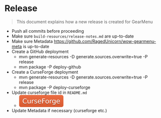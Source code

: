 # Release

> This document explains how a new release is created for GearMenu

* Push all commits before proceeding
* Make sure `build-resources/release-notes.md` are up-to-date
* Make sure Metadata https://github.com/RagedUnicorn/wow-gearmenu-meta is up-to-date
* Create a GitHub deployment
  * mvn generate-resources -D generate.sources.overwrite=true -P release
  * mvn package -P deploy-github
* Create a CurseForge deployment
  * mvn generate-resources -D generate.sources.overwrite=true -P release
  * mvn package -P deploy-curseforge
* Update curseforge file id in `README.md`
  * [![](docs/curseforge.svg)](https://curseforge.overwolf.com/?addonId=[addon-id]&fileId=[file-id])
* Update Metadata if necessary (curseforge etc.)

